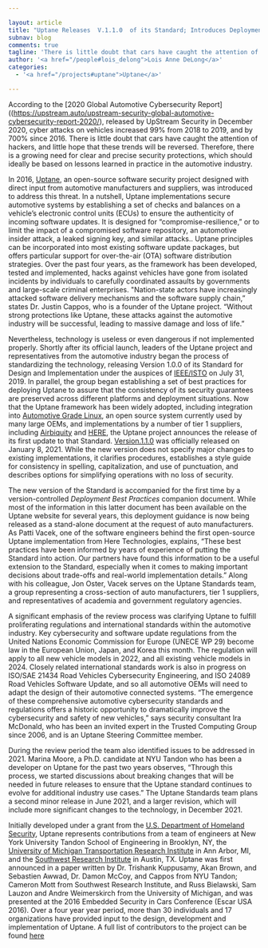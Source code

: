 ```yaml
---

layout: article
title: "Uptane Releases  V.1.1.0  of its Standard; Introduces Deployment Best Practices"
subnav: blog
comments: true
tagline: 'There is little doubt that cars have caught the attention of hackers, and little hope that these trends will be reversed.'
author: '<a href="/people#lois_delong">Lois Anne DeLong</a>'
categories:
  - '<a href="/projects#uptane">Uptane</a>'

---
```


According to the [2020 Global Automotive Cybersecurity Report]((https://upstream.auto/upstream-security-global-automotive-cybersecurity-report-2020/), 
released by UpStream Security in December 2020, cyber attacks on vehicles increased 99% from 2018 to 2019, and by 700% since 2016. There is little doubt
that cars have caught the attention of hackers, and little hope that these trends will be reversed. Therefore, there is a growing need for clear and precise security protections, which should ideally be based on lessons learned in practice in the automotive industry.

In 2016, [Uptane](https://uptane.github.io/), an open-source software security project designed with direct input from automotive manufacturers and 
suppliers, was introduced to address this threat. In a nutshell, Uptane implementations secure automotive systems by establishing a set of checks and balances on a vehicle’s  electronic control units (ECUs) to ensure the authenticity of incoming software updates.
It is designed for “compromise-resilience,” or to limit the impact of a compromised software repository, an automotive insider attack, a leaked signing key, and similar attacks.. Uptane principles can be incorporated into most existing software update packages, but offers particular support for over-the-air (OTA) software distribution strategies.
Over the past four years, as the framework has been developed, tested and implemented, hacks against vehicles have gone from isolated incidents by 
individuals to carefully coordinated assaults by governments and large-scale criminal enterprises.  "Nation-state actors have increasingly attacked 
software delivery mechanisms and the software supply chain,” states Dr. Justin Cappos, who is a founder of the Uptane project. “Without strong protections
like Uptane, these attacks against the automotive industry will be successful, leading to massive damage and loss of life.”

Nevertheless, technology is useless or even dangerous if not implemented properly. Shortly after its official launch, leaders of the Uptane project and 
representatives from the automotive industry began the process of standardizing the technology, releasing Version 1.0.0 of its Standard for Design and 
Implementation under the auspices of [IEEE/ISTO](https://ieee-isto.org/) on July 31, 2019. In parallel, the group began establishing a set of best practices
for deploying Uptane  to assure that the consistency of its security guarantees are preserved across different platforms and deployment situations. 
Now that the Uptane framework has been widely adopted, including integration into [Automotive Grade Linux](https://www.automotivelinux.org/), 
an open source system currently used by many large OEMs, and implementations by a number of tier 1 suppliers, including 
[Airbiquity](https://www.airbiquity.com/blog-events/blog-posts/delivering-secure-automotive-ota-updates-uptane-and-otamatic) and 
[HERE](https://www.here.com/company/press-releases/en/2019-28-05  ), the Uptane project announces the release of its first update to that Standard. 
[Version.1.1.0](https://uptane.github.io/papers/uptane-standard.1.1.0.html) was officially released on January 8, 2021.  While the new version does
not specify major changes to existing implementations, it clarifies procedures, establishes a style guide for consistency in spelling, capitalization, 
and use of punctuation, and describes options for simplifying operations with no loss of security.

The new version of the Standard is accompanied for the first time by a version-controlled *Deployment Best Practices* companion document. While most of 
the information in this latter document has been available on the Uptane website for several years, this deployment guidance is now being released as a
stand-alone document at the request of auto manufacturers. As Patti Vacek, one of the software engineers behind the first open-source Uptane 
implementation from Here Technologies, explains, “These best practices have been informed by years of experience of putting the Standard into action. 
Our partners have found this information to be a useful extension to the Standard, especially when it comes to making important decisions about 
trade-offs and real-world implementation details.”  Along with his colleague, Jon Oster,  Vacek serves on the Uptane Standards team, a group 
representing a cross-section of auto manufacturers, tier 1 suppliers, and representatives of academia and government regulatory agencies. 

A significant emphasis of the review process was clarifying Uptane to fulfill proliferating regulations and international standards within the 
automotive industry. Key cybersecurity and software update regulations from the United Nations Economic Commission for Europe (UNECE WP 29) become
law in the European Union,  Japan, and Korea this month. The regulation will apply to all new vehicle models in 2022, and all existing vehicle models
in 2024. Closely related international standards work is also in progress on ISO/SAE 21434 Road Vehicles Cybersecurity Engineering, and 
ISO 24089 Road Vehicles Software Update, and so all automotive OEMs will need to adapt the design of their automotive  connected systems. 
“The emergence of these comprehensive automotive cybersecurity standards and regulations offers a historic opportunity to dramatically improve the 
cybersecurity and safety of new vehicles,” says security consultant Ira McDonald, who has been an invited expert in the Trusted Computing Group 
since 2006, and is an Uptane Steering Committee member.

During the review period the team also identified issues to be addressed in 2021. Marina Moore, a Ph.D. candidate at NYU Tandon who has been a 
developer on Uptane for the past two years observes, “Through this process, we started discussions about breaking changes that will be needed in
future releases to ensure that the Uptane standard continues to evolve for additional industry use cases.” The Uptane Standards team plans a second 
minor release in June 2021, and a larger revision, which will include more significant changes to the technology, in December 2021.

Initially developed under a grant from the [U.S. Department of Homeland Security](https://engineering.nyu.edu/), Uptane represents contributions
from a team of engineers at New York University Tandon School of Engineering in Brooklyn, NY, the [University of Michigan Transportation Research Institute](https://umtri.umich.edu/)
in Ann Arbor, MI, and the [Southwest Research Institute](https://en.wikipedia.org/wiki/Southwest_Research_Institute) in Austin, TX. Uptane was 
first announced in a paper written by Dr. Trishank Kuppusamy, Akan Brown, and Sebastien Awwad, Dr. Damon McCoy, and Cappos from NYU Tandon; 
Cameron Mott from Southwest Research Institute, and  Russ Bielawski, Sam Lauzon and  Andre Weimerskirch from the University of Michigan, 
and was presented at the 2016 Embedded Security in Cars Conference (Escar USA 2016). Over a four year year period, more than 30 individuals
and 17 organizations have provided input to the design, development and implementation of Uptane. A full list of contributors to the project can 
be found [here](https://uptane.github.io/people.html) 
